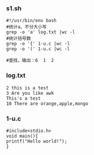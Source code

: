 ###     s1.sh

```
#!/usr/bin/env bash
#统计a，不分大小写
grep -o 'a' log.txt |wc -l
#统计括号数
grep -o '{' 1-u.c |wc -l
grep -o '(' 1-u.c |wc -l

#查找，输出：6  1  2

```

###     log.txt

```
2 this is a test
3 Are you like awk
This's a test
10 There are orange,apple,mongo
```

###     1-u.c

```
#include<stdio.h>
void main(){
printf("Hello world!");
}
```

